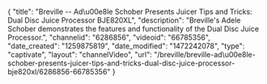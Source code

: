 {
    "title": "Breville -- Ad\u00e8le Schober Presents Juicer Tips and Tricks: Dual Disc Juice Processor BJE820XL",
    "description": "Breville's Adele Schober demonstrates the features and functionality of the Dual Disc Juice Processor.",
    "channelid": "6286856",
    "videoid": "66785356",
    "date_created": "1259875819",
    "date_modified": "1472242078",
    "type": "captivate",
    "layout": "channelVideo",
    "url": "\/breville\/breville-ad\u00e8le-schober-presents-juicer-tips-and-tricks-dual-disc-juice-processor-bje820xl\/6286856-66785356"
}